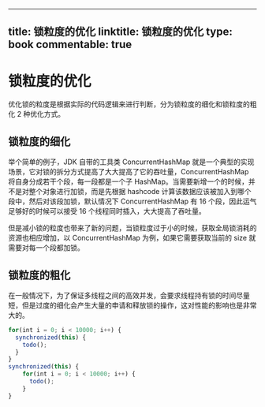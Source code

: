 
---
title: 锁粒度的优化
linktitle: 锁粒度的优化
type: book
commentable: true
---

# 锁粒度的优化

优化锁的粒度是根据实际的代码逻辑来进行判断，分为锁粒度的细化和锁粒度的粗化 2 种优化方式。

## 锁粒度的细化

举个简单的例子，JDK 自带的工具类 ConcurrentHashMap 就是一个典型的实现场景，它对锁的拆分方式提高了大大提高了它的吞吐量，ConcurrentHashMap 将自身分成若干个段，每一段都是一个子 HashMap。当需要新增一个的时候，并不是对整个对象进行加锁，而是先根据 hashcode 计算该数据应该被加入到哪个段中，然后对该段加锁，默认情况下 ConcurrentHashMap 有 16 个段，因此运气足够好的时候可以接受 16 个线程同时插入，大大提高了吞吐量。

但是减小锁的粒度也带来了新的问题，当锁粒度过于小的时候，获取全局锁消耗的资源也相应增加，以 ConcurrentHashMap 为例，如果它需要获取当前的 size 就需要对每一个段都加锁。

## 锁粒度的粗化

在一般情况下，为了保证多线程之间的高效并发，会要求线程持有锁的时间尽量短，但是过度的细化会产生大量的申请和释放锁的操作，这对性能的影响也是非常大的。

```js
for(int i = 0; i < 10000; i++) {
  synchronized(this) {
    todo();
  }
}
synchronized(this) {
    for(int i = 0; i < 10000; i++) {
      todo();
    }
}
```

    